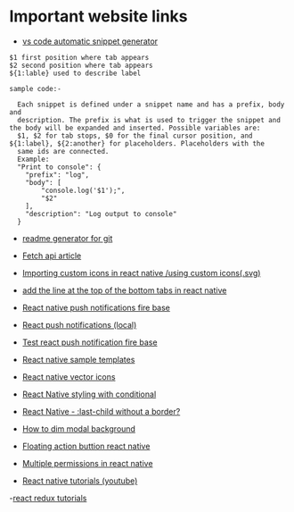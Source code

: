 
# Important website links



 
- [vs code automatic snippet generator](https://snippet-generator.app/?description=console+log&tabtrigger=cls&snippet=console.log%28%27%3E%3E%241%3C%3C%27%29&mode=vscode)
```
$1 first position where tab appears
$2 second position where tab appears
${1:lable} used to describe label

sample code:-

  Each snippet is defined under a snippet name and has a prefix, body and
  description. The prefix is what is used to trigger the snippet and the body will be expanded and inserted. Possible variables are:
  $1, $2 for tab stops, $0 for the final cursor position, and ${1:label}, ${2:another} for placeholders. Placeholders with the
  same ids are connected.
  Example:
  "Print to console": {
  	"prefix": "log",
  	"body": [
  		"console.log('$1');",
  		"$2"
  	],
  	"description": "Log output to console"
  }

```
 - [readme generator for git](https://github.com/matiassingers/awesome-readme)

- [Fetch api article](https://anil-pace.medium.com/fetching-response-from-api-in-react-using-fetch-api-and-axios-edc7ba8a3306)

- [Importing custom icons in react native /using custom icons(.svg)](https://stackoverflow.com/questions/61824681/importing-custom-icons-into-react-native-0-62)

- [ add the line at the top of the bottom tabs in react native](https://stackoverflow.com/questions/64384419/how-to-add-a-line-at-top-of-the-bottom-tab-when-the-current-tab-is-active-in-rea)
- [React native push notifications fire base](https://rnfirebase.io/messaging/usage)

- [React push notifications (local)](https://github.com/zo0r/react-native-push-notification)

- [Test react push notification fire base](https://testfcm.com/)

- [React native sample templates](https://www.bootdey.com/react-native-snippets)

- [React native vector icons](https://oblador.github.io/react-native-vector-icons/)

- [React Native styling with conditional](https://stackoverflow.com/questions/45478621/react-native-styling-with-conditional?rq=1)

- [React Native -  :last-child without a border?](https://stackoverflow.com/questions/37245481/react-native-css-last-child-without-a-border)

- [How to dim modal background](https://stackoverflow.com/questions/50055061/how-do-i-dim-background-when-modal-is-displayed-in-react-native)

- [Floating action buttion react native](https://stackoverflow.com/questions/33135256/floating-action-button-on-react-native)

- [Multiple permissions in react native](https://stackoverflow.com/questions/54819865/how-do-i-request-multiple-permissions-at-once-in-react-native)
- [React native tutorials (youtube)](https://www.youtube.com/watch?v=LWs6dY92_MU&list=PL8kfZyp--gEXs4YsSLtB3KqDtdOFHMjWZ&index=2)

-[react redux tutorials](https://www.youtube.com/watch?v=qA6oyQQTJ3I&list=PL8VzFQ8k4U1I9ABPgyGamRoGdF5XvIHrt&index=6&ab_channel=SanjeevThiyagarajan)
